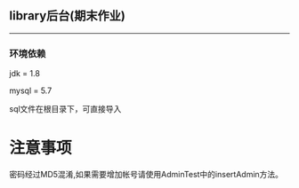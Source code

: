 
library后台(期末作业)
-
----


### 环境依赖
jdk = 1.8

mysql = 5.7

sql文件在根目录下，可直接导入

# 注意事项
密码经过MD5混淆,如果需要增加帐号请使用AdminTest中的insertAdmin方法。